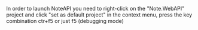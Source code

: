 In order to launch NoteAPI you need to right-click on the "Note.WebAPI" project and click "set as default project" in the context menu, press the key combination ctr+f5 or just f5 (debugging mode)
